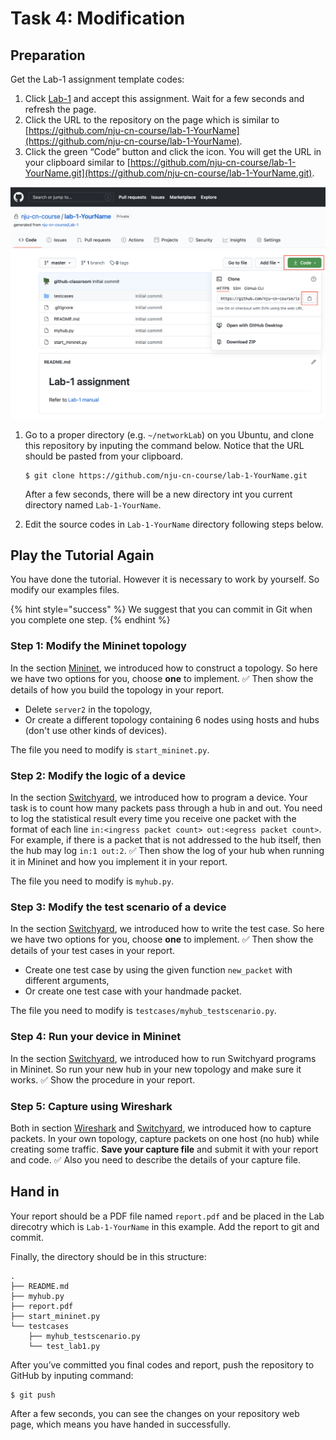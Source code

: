 # Task 4: Modification

## Preparation

Get the Lab-1 assignment template codes:

1. Click [Lab-1](https://classroom.github.com/a/Re9pXmXp) and accept this assignment. Wait for a few seconds and refresh the page.
2. Click the URL to the repository on the page which is similar to [https://github.com/nju-cn-course/lab-1-YourName](https://github.com/nju-cn-course/lab-1-YourName).
3. Click the green “Code” button and click the icon. You will get the URL in your clipboard similar to [https://github.com/nju-cn-course/lab-1-YourName.git](https://github.com/nju-cn-course/lab-1-YourName.git).

![github\_clone](../.gitbook/assets/github_clone.png)

1. Go to a proper directory \(e.g. `~/networkLab`\) on you Ubuntu, and clone this repository by inputing the command below. Notice that the URL should be pasted from your clipboard.

   ```text
   $ git clone https://github.com/nju-cn-course/lab-1-YourName.git
   ```

   After a few seconds, there will be a new directory int you current directory named `Lab-1-YourName`.

2. Edit the source codes in `Lab-1-YourName` directory following steps below.

## Play the Tutorial Again

You have done the tutorial. However it is necessary to work by yourself. So modify our examples files.

{% hint style="success" %}
We suggest that you can commit in Git when you complete one step.
{% endhint %}

### Step 1: Modify the Mininet topology

In the section [Mininet](workflow/mininet.md), we introduced how to construct a topology. So here we have two options for you, choose **one** to implement. ✅ Then show the details of how you build the topology in your report.

* Delete `server2` in the topology,
* Or create a different topology containing 6 nodes using hosts and hubs \(don't use other kinds of devices\).

The file you need to modify is `start_mininet.py`.

### Step 2: Modify the logic of a device

In the section [Switchyard](workflow/switchyard.md), we introduced how to program a device. Your task is to count how many packets pass through a hub in and out. You need to log the statistical result every time you receive one packet with the format of each line `in:<ingress packet count> out:<egress packet count>`. For example, if there is a packet that is not addressed to the hub itself, then the hub may log `in:1 out:2`. ✅ Then show the log of your hub when running it in Mininet and how you implement it in your report.

The file you need to modify is `myhub.py`.

### Step 3: Modify the test scenario of a device

In the section [Switchyard](workflow/switchyard.md), we introduced how to write the test case. So here we have two options for you, choose **one** to implement. ✅ Then show the details of your test cases in your report.

* Create one test case by using the given function `new_packet` with different arguments,
* Or create one test case with your handmade packet.

The file you need to modify is `testcases/myhub_testscenario.py`.

### Step 4: Run your device in Mininet

In the section [Switchyard](workflow/switchyard.md), we introduced how to run Switchyard programs in Mininet. So run your new hub in your new topology and make sure it works. ✅ Show the procedure in your report.

### Step 5: Capture using Wireshark

Both in section [Wireshark](workflow/wireshark.md) and [Switchyard](workflow/switchyard.md), we introduced how to capture packets. In your own topology, capture packets on one host \(no hub\) while creating some traffic. **Save your capture file** and submit it with your report and code. ✅ Also you need to describe the details of your capture file.

## Hand in

Your report should be a PDF file named `report.pdf` and be placed in the Lab direcotry which is `Lab-1-YourName` in this example. Add the report to git and commit.

Finally, the directory should be in this structure:

```text
.
├── README.md
├── myhub.py
├── report.pdf
├── start_mininet.py
└── testcases
    ├── myhub_testscenario.py
    └── test_lab1.py
```

After you’ve committed you final codes and report, push the repository to GitHub by inputing command:

```text
$ git push
```

After a few seconds, you can see the changes on your repository web page, which means you have handed in successfully.


